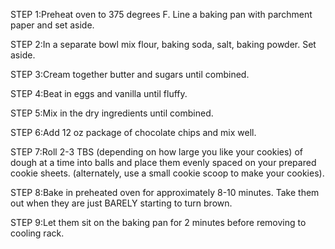 STEP 1:Preheat oven to 375 degrees F. Line a baking pan with parchment paper and set aside.

STEP 2:In a separate bowl mix flour, baking soda, salt, baking powder. Set aside.

STEP 3:Cream together butter and sugars until combined.

STEP 4:Beat in eggs and vanilla until fluffy.

STEP 5:Mix in the dry ingredients until combined.

STEP 6:Add 12 oz package of chocolate chips and mix well.

STEP 7:Roll 2-3 TBS (depending on how large you like your cookies) of dough at a time into balls and place them evenly spaced on your prepared cookie sheets. (alternately, use a small cookie scoop to make your cookies).

STEP 8:Bake in preheated oven for approximately 8-10 minutes. Take them out when they are just BARELY starting to turn brown.

STEP 9:Let them sit on the baking pan for 2 minutes before removing to cooling rack.